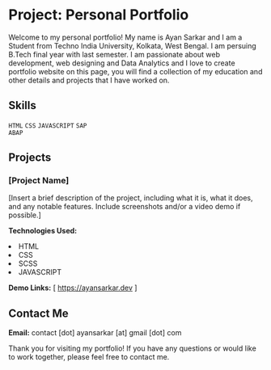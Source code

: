 # Project: Personal Portfolio

Welcome to my personal portfolio! My name is Ayan Sarkar and I am a Student from Techno India University, Kolkata, West Bengal. I am persuing B.Tech final year with last semester. I am passionate about web development, web designing and Data Analytics and I love to create portfolio website on this page, you will find a collection of my education and other details and projects that I have worked on.

## Skills

<code>HTML</code> <code>CSS</code> <code>JAVASCRIPT</code> <code>SAP ABAP</code> 

## Projects

### [Project Name]

[Insert a brief description of the project, including what it is, what it does, and any notable features. Include screenshots and/or a video demo if possible.]

**Technologies Used:** <li>HTML</li><li>CSS</li><li>SCSS</li><li>JAVASCRIPT</li>

**Demo Links:** [ https://ayansarkar.dev ]

## Contact Me

**Email:** contact [dot] ayansarkar [at] gmail [dot] com

Thank you for visiting my portfolio! If you have any questions or would like to work together, please feel free to contact me.
